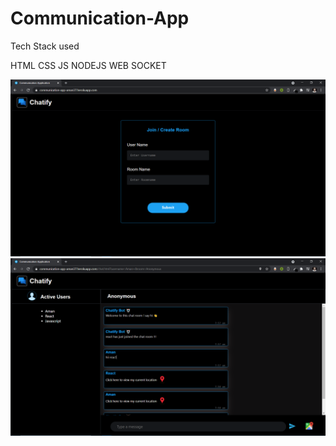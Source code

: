 # Communication-App
Tech Stack used 

HTML
CSS
JS
NODEJS
WEB SOCKET


<img src="/user-login.png" />
<br>
<img src="/chat-view.png" />
